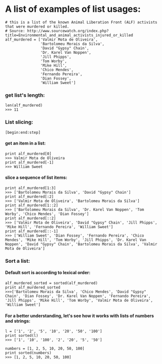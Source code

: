 # A list of examples of list usages:

```
# this is a list of the known Animal Liberation Front (ALF) activists that were murdered or killed.
# Source: http://www.sourcewatch.org/index.php?title=Environmental_and_animal_activists_injured_or_killed
alf_murdered = ['Valmir Mota de Oliveira',
                'Bartolomeu Morais da Silva',
                'David "Gypsy" Chain',
                'Dr. Karel Van Noppen',
                'Jill Phipps',
                'Tom Worby',
                'Mike Hill',
                'Chico Mendes',
                'Fernando Pereira',
                'Dian Fossey',
                'William Sweet']
```

### get list's length:
```
len(alf_murdered)
>>> 11
```

### List slicing:
```
[begin:end:step]
```

#### get an item in a list:
```
print alf_murdered[0]
>>> Valmir Mota de Oliveira
print alf_murdered[-1]
>>> William Sweet
```

#### slice a sequence of list items:
```
print alf_murdered[1:3]
>>> ['Bartolomeu Morais da Silva', 'David "Gypsy" Chain']
print alf_murdered[:2]
>>> ['Valmir Mota de Oliveira', 'Bartolomeu Morais da Silva']
print alf_murdered[1::2]
>>> ['Bartolomeu Morais da Silva', 'Dr. Karel Van Noppen', 'Tom Worby', 'Chico Mendes', 'Dian Fossey']
print alf_murdered[::2]
>>> ['Valmir Mota de Oliveira', 'David "Gypsy" Chain', 'Jill Phipps', 'Mike Hill', 'Fernando Pereira', 'William Sweet']
print alf_murdered[::-1]
>>> ['William Sweet', 'Dian Fossey', 'Fernando Pereira', 'Chico Mendes', 'Mike Hill', 'Tom Worby', 'Jill Phipps', 'Dr. Karel Van Noppen', 'David "Gypsy" Chain', 'Bartolomeu Morais da Silva', 'Valmir Mota de Oliveira']
```

### Sort a list:

#### Default sort is according to lexical order:
```
alf_murdered_sorted = sorted(alf_murdered)
print alf_murdered_sorted
>>>['Bartolomeu Morais da Silva', 'Chico Mendes', 'David "Gypsy" Chain', 'Dian Fossey', 'Dr. Karel Van Noppen', 'Fernando Pereira', 'Jill Phipps', 'Mike Hill', 'Tom Worby', 'Valmir Mota de Oliveira', 'William Sweet']
```

#### For a better understanding, let's see how it works with lists of numbers and strings:
```
l = ['1', '2', '5', '10', '20', '50', '100']
print sorted(l)
>>> ['1', '10', '100', '2', '20', '5', '50']

numbers = [1, 2, 5, 10, 20, 50, 100]
print sorted(numbers)
>>> [1, 2, 5, 10, 20, 50, 100]
```
